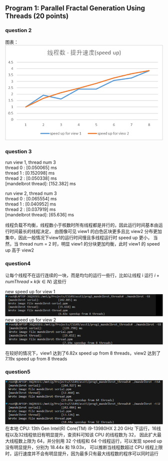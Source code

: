## Program 1: Parallel Fractal Generation Using Threads (20 points)
### question 2

图表：
![alt text](./image/speed-up-with-thread.png)

### question 3

run view 1, thread num 3 \
thread 0 : [0.050065] ms \
thread 1 : [0.152098] ms \
thread 2 : [0.050338] ms \
[mandelbrot thread]: [152.382] ms

run view 2, thread num 3 \
thread 0 : [0.065554] ms \
thread 1 : [0.040952] ms \
thread 2 : [0.037919] ms \
[mandelbrot thread]: [65.636] ms

线程负载不均衡，线程数小于核数时所有线程都是并行的，因此运行时间基本由运行时间最长的线程决定，
由图像可见 view1 的白色区块更多且比 view2 分布更加集中，因此一般情况下view1的运行时间慢且多线程运行时 speed up 更小，
当然，当 thread num = 2 时，明显 view1 的分块更加均衡，此时 view1 的 speed up 高于 view2 

### question4

让每个线程不在运行连续的一块，而是均匀的运行一些行，比如让线程 i 运行 $i + numThread \times k(k \in N )$ 这些行

new speed up for view 1
![alt text](./image/speed-up-for-view1.png)
new speed up for view 2
![alt text](./image/speed-up-for-view2.png)

在较好的情况下，view1 达到了6.82x speed up from 8 threads，view2 达到了7.19x speed up from 8 threads

### question5

![alt text](./image/p1-q5-1.png)
在本地 CPU: 13th Gen Intel(R) Core(TM) i9-13980HX 2.20 GHz 下运行，16线程以及32线程依旧有明显提升，查资料可知该 CPU 的线程数为 32，
因此扩大最大线程数上限为 64，并分别用 32 个线程和 64 个线程运行，可以发现 speed up 没有明显提升，分别为 18.44x 和 19.03x，
可以推断当线程数超过 CPU 线程上限时，运行速度并不会有明显提升，因为最多只有最大线程数的程序可以同时运行


